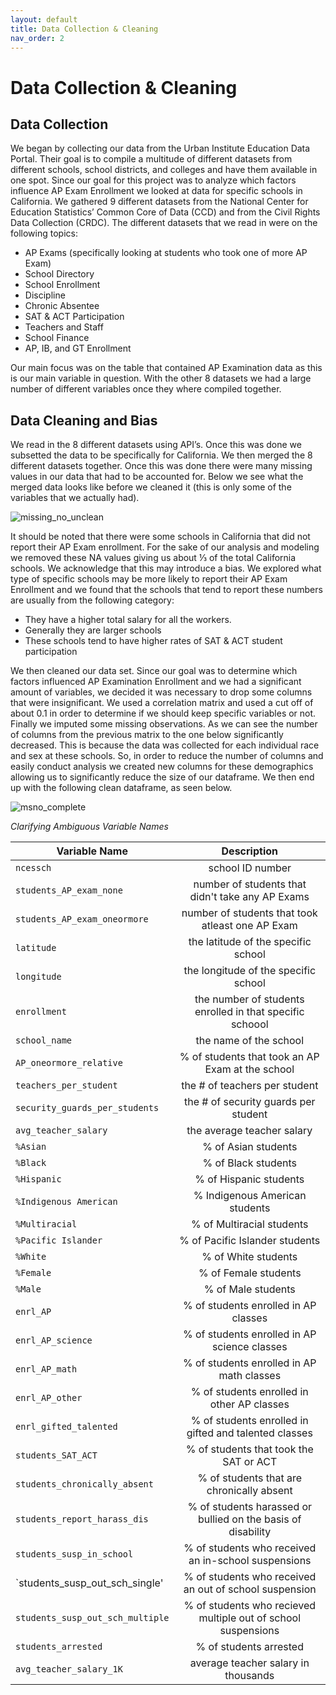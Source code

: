 ```yaml
---
layout: default
title: Data Collection & Cleaning
nav_order: 2
---
```


# Data Collection & Cleaning 

## Data Collection 

We began by collecting our data from the Urban Institute Education Data Portal. Their goal is to compile a multitude of different datasets from different schools, school districts, and colleges and have them available in one spot. Since our goal for this project  was to analyze which factors influence AP Exam Enrollment we looked at data for specific schools in California. We gathered 9 different datasets from the National Center for Education Statistics’ Common Core of Data (CCD) and from the Civil Rights Data Collection (CRDC). The different datasets that we read in were on the following topics:

- AP Exams  (specifically looking at students who took one of more AP Exam) 
- School Directory
- School Enrollment  
- Discipline 
- Chronic Absentee 
- SAT & ACT Participation 
- Teachers and Staff
- School Finance 
- AP, IB, and GT Enrollment 

Our main focus was on the table that contained AP Examination data as this is our main variable in question. With the other 8 datasets we had a large number of different variables once they where compiled together. 

## Data Cleaning and Bias 

We read in the 8 different datasets using API’s. Once this was done we subsetted the data to be specifically for California. We then merged the 8 different datasets together. Once this was done there were many missing values in our data that had to be accounted for. Below we see what the merged data looks like before we cleaned it (this is only some of the variables that we actually had). 

![missing_no_unclean](../../assets/images/missing_no_unclean.png) 

It should be noted that there were some schools in California that did not report their AP Exam enrollment. For the sake of our analysis and modeling we removed these NA values giving us about ⅓ of the total California schools. We acknowledge that this may introduce a bias. We explored what type of specific schools may be more likely to report their AP Exam Enrollment and we found that the schools that tend to report these numbers are usually from the following category: 

- They have a higher total salary for all the workers. 
- Generally they are larger schools 
- These schools tend to have higher rates of SAT & ACT student participation 


We then cleaned our data set. Since our goal was to determine which factors influenced AP Examination Enrollment and we had a significant amount of variables, we decided it was necessary to drop some columns that were insignificant. We used a correlation matrix and used a cut off of about 0.1 in order to determine if we should keep specific variables or not. Finally we imputed some missing observations. As we can see the number of columns from the previous matrix to the one below significantly decreased. This is because the data was collected for each individual race and sex at these schools. So, in order to reduce the number of columns and easily conduct analysis we created new columns for these demographics allowing us to significantly reduce the size of our dataframe. We then end up with the following clean dataframe, as seen below.  

![msno_complete](../../assets/images/msno_complete.png) 

*Clarifying Ambiguous Variable Names*

| Variable Name        | Description   | 
| ------------- |:-------------:| 
| `ncessch`      | school ID number | 
| `students_AP_exam_none`      | number of students that didn't take any AP Exams     |   
| `students_AP_exam_oneormore` | number of students that took atleast one AP Exam     | 
|`latitude` | the latitude of the specific school|
|`longitude`| the longitude of the specific school | 
| `enrollment` | the number of students enrolled in that specific schoool |
|`school_name` | the name of the school |
|`AP_oneormore_relative`      | % of students that took an AP Exam at the school |
|`teachers_per_student` | the # of teachers per student | 
|`security_guards_per_students` | the # of security guards per student | 
|`avg_teacher_salary` | the average teacher salary |
| `%Asian` | % of Asian students|
|`%Black` | % of Black students|
|`%Hispanic` | % of Hispanic students|
|`%Indigenous American`| % Indigenous American students|
|`%Multiracial` | % of Multiracial students|
|`%Pacific Islander` | % of Pacific Islander students| 
|`%White` | % of White students |
|`%Female`| % of Female students|
|`%Male`| % of Male students|
|`enrl_AP` | % of students enrolled in AP classes |
|`enrl_AP_science` | % of students enrolled in AP science classes |
|`enrl_AP_math` | % of students enrolled in AP math classes |
|`enrl_AP_other` | % of students enrolled in other AP classes |
|`enrl_gifted_talented` | % of students enrolled in gifted and talented classes |
|`students_SAT_ACT` | % of students that took the SAT or ACT |
|`students_chronically_absent` | % of students that are chronically absent |
|`students_report_harass_dis` | % of students harassed or bullied on the basis of disability|
|`students_susp_in_school`| % of students who received an in-school suspensions|
|`students_susp_out_sch_single' | % of students who received an out of school suspension|
|`students_susp_out_sch_multiple` | % of students who recieved multiple out of school suspensions|
|`students_arrested` | % of students arrested |
|`avg_teacher_salary_1K` | average teacher salary in thousands| 




